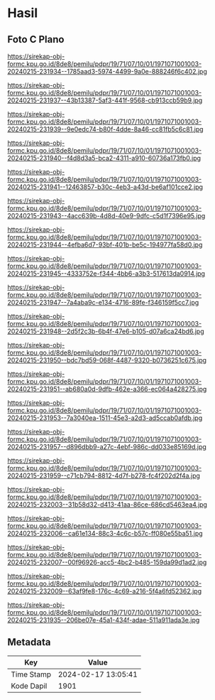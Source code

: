 # Hasil

## Foto C Plano

https://sirekap-obj-formc.kpu.go.id/8de8/pemilu/pdpr/19/71/07/10/01/1971071001003-20240215-231934--1785aad3-5974-4499-9a0e-888246f6c402.jpg

https://sirekap-obj-formc.kpu.go.id/8de8/pemilu/pdpr/19/71/07/10/01/1971071001003-20240215-231937--43b13387-5af3-441f-9568-cb913ccb59b9.jpg

https://sirekap-obj-formc.kpu.go.id/8de8/pemilu/pdpr/19/71/07/10/01/1971071001003-20240215-231939--9e0edc74-b80f-4dde-8a46-cc81fb5c6c81.jpg

https://sirekap-obj-formc.kpu.go.id/8de8/pemilu/pdpr/19/71/07/10/01/1971071001003-20240215-231940--f4d8d3a5-bca2-4311-a910-60736a173fb0.jpg

https://sirekap-obj-formc.kpu.go.id/8de8/pemilu/pdpr/19/71/07/10/01/1971071001003-20240215-231941--12463857-b30c-4eb3-a43d-be6af101cce2.jpg

https://sirekap-obj-formc.kpu.go.id/8de8/pemilu/pdpr/19/71/07/10/01/1971071001003-20240215-231943--4acc639b-4d8d-40e9-9dfc-c5d1f7396e95.jpg

https://sirekap-obj-formc.kpu.go.id/8de8/pemilu/pdpr/19/71/07/10/01/1971071001003-20240215-231944--4efba6d7-93bf-401b-be5c-194977fa58d0.jpg

https://sirekap-obj-formc.kpu.go.id/8de8/pemilu/pdpr/19/71/07/10/01/1971071001003-20240215-231945--4333752e-f344-4bb6-a3b3-517613da0914.jpg

https://sirekap-obj-formc.kpu.go.id/8de8/pemilu/pdpr/19/71/07/10/01/1971071001003-20240215-231947--7a4aba9c-e134-4716-89fe-f346159f5cc7.jpg

https://sirekap-obj-formc.kpu.go.id/8de8/pemilu/pdpr/19/71/07/10/01/1971071001003-20240215-231948--2d5f2c3b-6b4f-47e6-b105-d07a6ca24bd6.jpg

https://sirekap-obj-formc.kpu.go.id/8de8/pemilu/pdpr/19/71/07/10/01/1971071001003-20240215-231950--bdc7bd59-068f-4487-9320-b0736251c675.jpg

https://sirekap-obj-formc.kpu.go.id/8de8/pemilu/pdpr/19/71/07/10/01/1971071001003-20240215-231951--ab680a0d-9dfb-462e-a366-ec064a428275.jpg

https://sirekap-obj-formc.kpu.go.id/8de8/pemilu/pdpr/19/71/07/10/01/1971071001003-20240215-231953--7a3040ea-1511-45e3-a2d3-ad5ccab0afdb.jpg

https://sirekap-obj-formc.kpu.go.id/8de8/pemilu/pdpr/19/71/07/10/01/1971071001003-20240215-231957--d896dbb9-a27c-4ebf-986c-dd033e85169d.jpg

https://sirekap-obj-formc.kpu.go.id/8de8/pemilu/pdpr/19/71/07/10/01/1971071001003-20240215-231959--c71cb794-8812-4d7f-b278-fc4f202d2f4a.jpg

https://sirekap-obj-formc.kpu.go.id/8de8/pemilu/pdpr/19/71/07/10/01/1971071001003-20240215-232003--31b58d32-d413-41aa-86ce-686cd5463ea4.jpg

https://sirekap-obj-formc.kpu.go.id/8de8/pemilu/pdpr/19/71/07/10/01/1971071001003-20240215-232006--ca61e134-88c3-4c6c-b57c-ff080e55ba51.jpg

https://sirekap-obj-formc.kpu.go.id/8de8/pemilu/pdpr/19/71/07/10/01/1971071001003-20240215-232007--00f96926-acc5-4bc2-b485-159da99d1ad2.jpg

https://sirekap-obj-formc.kpu.go.id/8de8/pemilu/pdpr/19/71/07/10/01/1971071001003-20240215-232009--63af9fe8-176c-4c69-a216-5f4a6fd52362.jpg

https://sirekap-obj-formc.kpu.go.id/8de8/pemilu/pdpr/19/71/07/10/01/1971071001003-20240215-231935--206be07e-45a1-434f-adae-511a911ada3e.jpg


## Metadata

| Key        | Value               |
| ---------- | ------------------- |
| Time Stamp | 2024-02-17 13:05:41 |
| Kode Dapil | 1901                |



